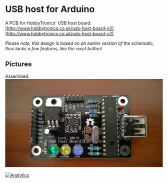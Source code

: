 # USB host for Arduino

A PCB for HobbyTronics' USB host board:  [http://www.hobbytronics.co.uk/usb-host-board-v2](http://www.hobbytronics.co.uk/usb-host-board-v2)

*Please note, this design is based on an earlier version of the schematic, thus lacks a few features, like the reset button!*

## Pictures
Assembled:
![USB host assembled](USBHost_assembled.jpg "USB host assembled")


[![Analytics](https://ga-beacon.appspot.com/UA-122950438-1/USBHost)](https://github.com/igrigorik/ga-beacon)
